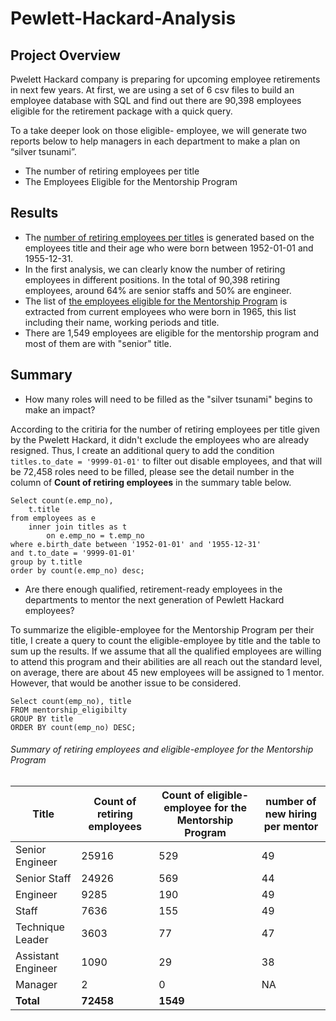 # Pewlett-Hackard-Analysis

## Project Overview
Pwelett Hackard company is preparing for upcoming employee retirements in next few years. At first, we are using a set of 6 csv files to build an employee database with SQL and find out there are 90,398 employees eligible for the retirement package with a quick query. 

To a take deeper look on those eligible- employee, we will generate two reports below to help managers in each department to make a plan on “silver tsunami”.
-	The number of retiring employees per title
-	The Employees Eligible for the Mentorship Program

## Results

- The [number of retiring employees per titles](https://github.com/BessHung/Pewlett-Hackard-Analysis/blob/20256a6d168ab22657b57be35df4fb98904925d4/Data/retiring_titles.csv) is generated based on the employees title and their age who were born between 1952-01-01 and 1955-12-31.
- In the first analysis, we can clearly know the number of retiring employees in different positions. In the total of 90,398 retiring employees, around 64% are senior staffs and 50% are engineer.
-  The list of [the employees eligible for the Mentorship Program](https://github.com/BessHung/Pewlett-Hackard-Analysis/blob/20256a6d168ab22657b57be35df4fb98904925d4/Data/mentorship_eligibilty.csv) is extracted from current employees who were born in 1965, this list including their name, working periods and title.
-  There are 1,549 employees are eligible for the mentorship program and most of them are with "senior" title.

## Summary

-	How many roles will need to be filled as the "silver tsunami" begins to make an impact?

According to the critiria for the number of retiring employees per title given by the Pwelett Hackard, it didn't exclude the employees who are already resigned. Thus, I create an additional query to add the condition `titles.to_date = '9999-01-01'` to filter out disable employees, and that will be 72,458 roles need to be filled, please see the detail number in the column of **Count of retiring employees** in the summary table below. 

```
Select count(e.emp_no),
	t.title
from employees as e
	inner join titles as t
		on e.emp_no = t.emp_no
where e.birth_date between '1952-01-01' and '1955-12-31'
and t.to_date = '9999-01-01'
group by t.title
order by count(e.emp_no) desc;
```

-	Are there enough qualified, retirement-ready employees in the departments to mentor the next generation of Pewlett Hackard employees?

To summarize the eligible-employee for the Mentorship Program per their title, I create a query to count the eligible-employee by title and the table to sum up the results.
If we assume that all the qualified employees are willing to attend this program and their abilities are all reach out the standard level, on average, there are about 45 new employees will be assigned to 1 mentor. However, that would be another issue to be considered.

```
Select count(emp_no), title
FROM mentorship_eligibilty
GROUP BY title
ORDER BY count(emp_no) DESC;
```

###### Summary of retiring employees and eligible-employee for the Mentorship Program
| Title | Count of retiring employees | Count of eligible-employee for the Mentorship Program | number of new hiring per mentor |
| ------------- | ------------- | ------------- | ------------- |
| Senior Engineer | 25916 | 529 | 49 |
| Senior Staff | 24926| 569 | 44 |
| Engineer | 9285| 190 | 49 |
| Staff | 7636 | 155 | 49 |
| Technique Leader | 3603 | 77 | 47 |
| Assistant Engineer | 1090 | 29 | 38 |
| Manager | 2 | 0 | NA |
| **Total** |**72458** | **1549** |  |
